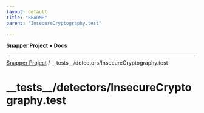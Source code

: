 ```yaml
---
layout: default
title: "README"
parent: "InsecureCryptography.test"

---
```

[**Snapper Project**](../../../README.md) • **Docs**

***

[Snapper Project](../../../README.md) / \_\_tests\_\_/detectors/InsecureCryptography.test

# \_\_tests\_\_/detectors/InsecureCryptography.test
